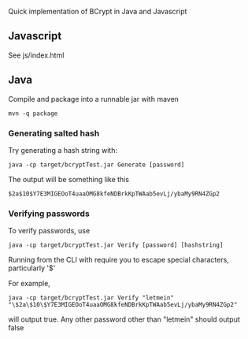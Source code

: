 Quick implementation of BCrypt in Java and Javascript

## Javascript ##
See js/index.html

## Java ##
Compile and package into a runnable jar with maven
```
mvn -q package
```

### Generating salted hash ###

Try generating a hash string with:

```
java -cp target/bcryptTest.jar Generate [password]
```

The output will be something like this 

`$2a$10$Y7E3MIGEOoT4uaaOMG8kfeNDBrkKpTWAab5evLj/ybaMy9RN4ZGp2`


### Verifying passwords ###

To verify passwords, use 

```
java -cp target/bcryptTest.jar Verify [password] [hashstring]
```

Running from the CLI with require you to escape special characters, particularly '$'

For example,
```
java -cp target/bcryptTest.jar Verify "letmein" "\$2a\$10\$Y7E3MIGEOoT4uaaOMG8kfeNDBrkKpTWAab5evLj/ybaMy9RN4ZGp2"
```

will output true.  Any other password other than "letmein" should output false
